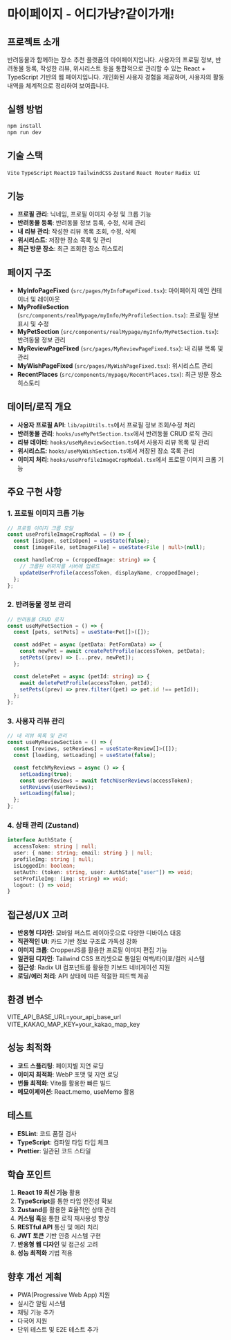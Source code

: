 # 마이페이지 - 어디가냥?같이가개!

## 프로젝트 소개

반려동물과 함께하는 장소 추천 플랫폼의 마이페이지입니다. 사용자의 프로필 정보, 반려동물 등록, 작성한 리뷰, 위시리스트 등을 통합적으로 관리할 수 있는 React + TypeScript 기반의 웹 페이지입니다. 개인화된 사용자 경험을 제공하며, 사용자의 활동 내역을 체계적으로 정리하여 보여줍니다.

## 실행 방법

```bash
npm install
npm run dev
```

## 기술 스택

`Vite` `TypeScript` `React19` `TailwindCSS` `Zustand` `React Router` `Radix UI`

## 기능

- **프로필 관리**: 닉네임, 프로필 이미지 수정 및 크롭 기능
- **반려동물 등록**: 반려동물 정보 등록, 수정, 삭제 관리
- **내 리뷰 관리**: 작성한 리뷰 목록 조회, 수정, 삭제
- **위시리스트**: 저장한 장소 목록 및 관리
- **최근 방문 장소**: 최근 조회한 장소 히스토리

## 페이지 구조

- **MyInfoPageFixed** (`src/pages/MyInfoPageFixed.tsx`): 마이페이지 메인 컨테이너 및 레이아웃
- **MyProfileSection** (`src/components/realMypage/myInfo/MyProfileSection.tsx`): 프로필 정보 표시 및 수정
- **MyPetSection** (`src/components/realMypage/myInfo/MyPetSection.tsx`): 반려동물 정보 관리
- **MyReviewPageFixed** (`src/pages/MyReviewPageFixed.tsx`): 내 리뷰 목록 및 관리
- **MyWishPageFixed** (`src/pages/MyWishPageFixed.tsx`): 위시리스트 관리
- **RecentPlaces** (`src/components/mypage/RecentPlaces.tsx`): 최근 방문 장소 히스토리

## 데이터/로직 개요

- **사용자 프로필 API**: `lib/apiUtils.ts`에서 프로필 정보 조회/수정 처리
- **반려동물 관리**: `hooks/useMyPetSection.tsx`에서 반려동물 CRUD 로직 관리
- **리뷰 데이터**: `hooks/useMyReviewSection.ts`에서 사용자 리뷰 목록 및 관리
- **위시리스트**: `hooks/useMyWishSection.ts`에서 저장된 장소 목록 관리
- **이미지 처리**: `hooks/useProfileImageCropModal.tsx`에서 프로필 이미지 크롭 기능

## 주요 구현 사항

### 1. 프로필 이미지 크롭 기능

```typescript
// 프로필 이미지 크롭 모달
const useProfileImageCropModal = () => {
  const [isOpen, setIsOpen] = useState(false);
  const [imageFile, setImageFile] = useState<File | null>(null);

  const handleCrop = (croppedImage: string) => {
    // 크롭된 이미지를 서버에 업로드
    updateUserProfile(accessToken, displayName, croppedImage);
  };
};
```

### 2. 반려동물 정보 관리

```typescript
// 반려동물 CRUD 로직
const useMyPetSection = () => {
  const [pets, setPets] = useState<Pet[]>([]);

  const addPet = async (petData: PetFormData) => {
    const newPet = await createPetProfile(accessToken, petData);
    setPets((prev) => [...prev, newPet]);
  };

  const deletePet = async (petId: string) => {
    await deletePetProfile(accessToken, petId);
    setPets((prev) => prev.filter((pet) => pet.id !== petId));
  };
};
```

### 3. 사용자 리뷰 관리

```typescript
// 내 리뷰 목록 및 관리
const useMyReviewSection = () => {
  const [reviews, setReviews] = useState<Review[]>([]);
  const [loading, setLoading] = useState(false);

  const fetchMyReviews = async () => {
    setLoading(true);
    const userReviews = await fetchUserReviews(accessToken);
    setReviews(userReviews);
    setLoading(false);
  };
};
```

### 4. 상태 관리 (Zustand)

```typescript
interface AuthState {
  accessToken: string | null;
  user: { name: string; email: string } | null;
  profileImg: string | null;
  isLoggedIn: boolean;
  setAuth: (token: string, user: AuthState["user"]) => void;
  setProfileImg: (img: string) => void;
  logout: () => void;
}
```

## 접근성/UX 고려

- **반응형 디자인**: 모바일 퍼스트 레이아웃으로 다양한 디바이스 대응
- **직관적인 UI**: 카드 기반 정보 구조로 가독성 강화
- **이미지 크롭**: CropperJS를 활용한 프로필 이미지 편집 기능
- **일관된 디자인**: Tailwind CSS 프리셋으로 통일된 여백/타이포/컬러 시스템
- **접근성**: Radix UI 컴포넌트를 활용한 키보드 네비게이션 지원
- **로딩/에러 처리**: API 상태에 따른 적절한 피드백 제공

## 환경 변수

VITE_API_BASE_URL=your_api_base_url
VITE_KAKAO_MAP_KEY=your_kakao_map_key

## 성능 최적화

- **코드 스플리팅**: 페이지별 지연 로딩
- **이미지 최적화**: WebP 포맷 및 지연 로딩
- **번들 최적화**: Vite를 활용한 빠른 빌드
- **메모이제이션**: React.memo, useMemo 활용

## 테스트

- **ESLint**: 코드 품질 검사
- **TypeScript**: 컴파일 타임 타입 체크
- **Prettier**: 일관된 코드 스타일

## 학습 포인트

1. **React 19 최신 기능** 활용
2. **TypeScript**를 통한 타입 안전성 확보
3. **Zustand**를 활용한 효율적인 상태 관리
4. **커스텀 훅**을 통한 로직 재사용성 향상
5. **RESTful API** 통신 및 에러 처리
6. **JWT 토큰** 기반 인증 시스템 구현
7. **반응형 웹 디자인** 및 접근성 고려
8. **성능 최적화** 기법 적용

## 향후 개선 계획

- PWA(Progressive Web App) 지원
- 실시간 알림 시스템
- 채팅 기능 추가
- 다국어 지원
- 단위 테스트 및 E2E 테스트 추가
